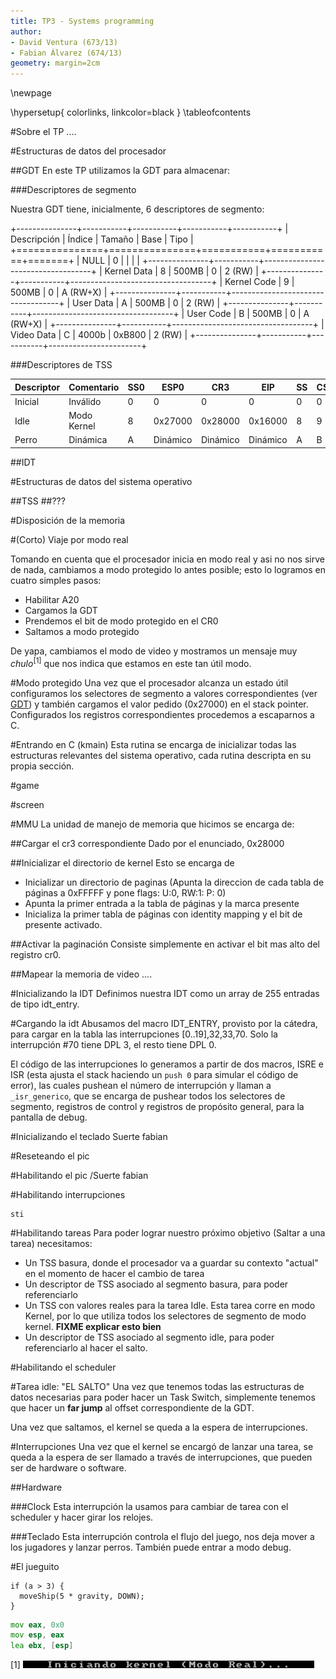 ```yaml
---
title: TP3 - Systems programming
author: 
- David Ventura (673/13)
- Fabian Álvarez (674/13)
geometry: margin=2cm
---
```


<meta http-equiv='Content-Type' content='text/html; charset=utf-8' />

\newpage

\hypersetup{
  colorlinks,
  linkcolor=black
}
\tableofcontents

#Sobre el TP
....

#Estructuras de datos del procesador

##GDT
En este TP utilizamos la GDT para almacenar:

###Descriptores de segmento

Nuestra GDT tiene, inicialmente, 6 descriptores de segmento:


+---------------+-----------+-----------+-----------+-----------+
| Descripción   | Índice	| Tamaño	| Base		| Tipo		|
+===============+===============+===========+===========+=======+
| NULL	        | 0			| 			| 			| 			|
+---------------+-----------+-----------------------------------+
| Kernel Data	| 8			| 500MB		| 0			| 2 (RW)	|
+---------------+-----------+-----------------------------------+
| Kernel Code	| 9			| 500MB		| 0			| A (RW+X)	|
+---------------+-----------+-----------------------------------+
| User Data		| A			| 500MB		| 0			| 2 (RW)	|
+---------------+-----------+-----------------------------------+
| User Code		| B			| 500MB		| 0			| A (RW+X)	|
+---------------+-----------+-----------------------------------+
| Video Data	| C			| 4000b		| 0xB800	| 2 (RW)	|
+---------------+-----------+-----------+-----------------------+


###Descriptores de TSS

| Descriptor | Comentario  | SS0 | ESP0   | CR3     | EIP     | SS| CS|DS |SS |
|------------|-------------|-----|--------|---------|---------|---|---|---|---|
| Inicial    | Inválido    | 0   | 0      | 0       | 0       | 0 | 0 | 0 | 0 |
| Idle       | Modo Kernel | 8   | 0x27000| 0x28000 | 0x16000 | 8 | 9 | 8 | 8 | 
| Perro      | Dinámica    | A   |Dinámico| Dinámico|Dinámico | A | B | A | A | 


##IDT


#Estructuras de datos del sistema operativo

##TSS
##???

#Disposición de la memoria

#(Corto) Viaje por modo real

Tomando en cuenta que el procesador inicia en modo real y asi no nos sirve de nada, cambiamos a modo protegido lo antes posible; esto lo logramos en cuatro simples pasos:

* Habilitar A20
* Cargamos la GDT
* Prendemos el bit de modo protegido en el CR0
* Saltamos a modo protegido

De yapa, cambiamos el modo de video y mostramos un mensaje muy *chulo*<sup>[1]</sup> que nos indica que estamos en este tan útil modo.

#Modo protegido
Una vez que el procesador alcanza un estado útil configuramos los selectores de segmento a valores correspondientes (ver [GDT](#GDT)) y también cargamos el valor pedido (0x27000) en el stack pointer.
Configurados los registros correspondientes procedemos a escaparnos a C.

#Entrando en C (kmain)
Esta rutina se encarga de inicializar todas las estructuras relevantes del sistema operativo, cada rutina descripta en su propia sección.

#game

#screen

#MMU
La unidad de manejo de memoria que hicimos se encarga de:

##Cargar el cr3 correspondiente
Dado por el enunciado, 0x28000

##Inicializar el directorio de kernel
Esto se encarga de

* Inicializar un directorio de paginas (Apunta la direccion de cada tabla de páginas a 0xFFFFF y pone flags: U:0, RW:1: P: 0)
* Apunta la primer entrada a la tabla de páginas y la marca presente
* Inicializa la primer tabla de páginas con identity mapping y el bit de presente activado.

##Activar la paginación
Consiste simplemente en activar el bit mas alto del registro cr0.

##Mapear la memoria de video
....

#Inicializando la IDT
Definimos nuestra IDT como un array de 255 entradas de tipo idt\_entry.

#Cargando la idt
Abusamos del macro IDT\_ENTRY, provisto por la cátedra, para cargar en la tabla las interrupciones [0..19],32,33,70.
Solo la interrupción #70 tiene DPL 3, el resto tiene DPL 0.

El código de las interrupciones lo generamos a partir de dos macros, ISRE e ISR (esta ajusta el stack haciendo un `push 0` para simular el código de error), las cuales pushean el número de interrupción y llaman a `_isr_generico`, que se encarga de pushear todos los selectores de segmento, registros de control y registros de propósito general, para la pantalla de debug.

#Inicializando el teclado
Suerte fabian

#Reseteando el pic

#Habilitando el pic
/Suerte fabian

#Habilitando interrupciones

~~~~~~~{#codigo .asm .numberLines startFrom="1"}
sti
~~~~~~~

#Habilitando tareas
Para poder lograr nuestro próximo objetivo (Saltar a una tarea) necesitamos:

* Un TSS basura, donde el procesador va a guardar su contexto "actual" en el momento de hacer el cambio de tarea
* Un descriptor de TSS asociado al segmento basura, para poder referenciarlo
* Un TSS con valores reales para la tarea Idle. Esta tarea corre en modo Kernel, por lo que utiliza todos los selectores de segmento de modo kernel. **FIXME explicar esto bien**
* Un descriptor de TSS asociado al segmento idle, para poder referenciarlo al hacer el salto.

#Habilitando el scheduler

#Tarea idle: "EL SALTO"
Una vez que tenemos todas las estructuras de datos necesarias para poder hacer un Task Switch, simplemente tenemos que hacer un **far jump** al offset correspondiente de la GDT.

Una vez que saltamos, el kernel se queda a la espera de interrupciones.



#Interrupciones
Una vez que el kernel se encargó de lanzar una tarea, se queda a la espera de ser llamado a través de interrupciones, que pueden ser de hardware o software.

##Hardware

###Clock
Esta interrupción la usamos para cambiar de tarea con el scheduler y hacer girar los relojes.

###Teclado
Esta interrupción controla el flujo del juego, nos deja mover a los jugadores y lanzar perros. También puede entrar a modo debug.



#El jueguito


~~~~~~~{#codigo .c .numberLines startFrom="30"}
if (a > 3) {
  moveShip(5 * gravity, DOWN);
}
~~~~~~~

~~~~~~~asm
mov eax, 0x0
mov esp, eax
lea ebx, [esp]
~~~~~~~



[1] ![Chulisimo](imagenes/chulo.png "Titulo")
